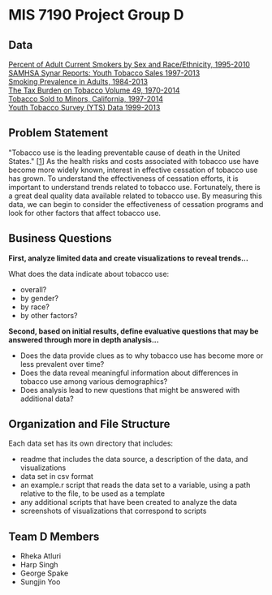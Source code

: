 # MIS 7190 Project Group D
## Data
[Percent of Adult Current Smokers by Sex and Race/Ethnicity, 1995-2010](https://github.com/gpspake/mis7190-group-project/tree/master/scripts/Percent_of_Adult_Current_Smokers_by_Sex_and_Race_Ethnicity__1995-2010)  
[SAMHSA Synar Reports: Youth Tobacco Sales 1997-2013](https://github.com/gpspake/mis7190-group-project/tree/master/scripts/SAMHSA_Synar_Reports__Youth_Tobacco_Sales)   
[Smoking Prevalence in Adults, 1984-2013](https://github.com/gpspake/mis7190-group-project/tree/master/scripts/Smoking_Prevalence_in_Adults__1984-2013)   
[The Tax Burden on Tobacco Volume 49, 1970-2014](https://github.com/gpspake/mis7190-group-project/tree/master/scripts/The_Tax_Burden_on_Tobacco_Volume_49__1970-2014)   
[Tobacco Sold to Minors, California, 1997-2014](https://github.com/gpspake/mis7190-group-project/tree/master/scripts/Tobacco_Sold_to_Minors__California__1997-2014)   
[Youth Tobacco Survey (YTS) Data 1999-2013](https://github.com/gpspake/mis7190-group-project/tree/master/scripts/Youth_Tobacco_Survey__YTS__Data)

## Problem Statement
"Tobacco use is the leading preventable cause of death in the United States." [[1](http://www.cdc.gov/tobacco/data_statistics/fact_sheets/health_effects/tobacco_related_mortality/)] As the health risks and costs associated with tobacco use have become more widely known, interest in effective cessation of tobacco use has grown. To understand the effectiveness of cessation efforts, it is important to understand trends related to tobacco use. Fortunately, there is a great deal quality data available related to tobacco use. By measuring this data, we can begin to consider the effectiveness of cessation programs and look for other factors that affect tobacco use.

## Business Questions
**First, analyze limited data and create visualizations to reveal trends...**

What does the data indicate about tobacco use:
- overall?
- by gender?
- by race?
- by other factors?

**Second, based on initial results, define evaluative questions that may be answered through more in depth analysis...**

- Does the data provide clues as to why tobacco use has become more or less prevalent over time?
- Does the data reveal meaningful information about differences in tobacco use among various demographics?
- Does analysis lead to new questions that might be answered with additional data?

## Organization and File Structure
Each data set has its own directory that includes:
- readme that includes the data source, a description of the data, and visualizations
- data set in csv format
- an example.r script that reads the data set to a variable, using a path relative to the file, to be used as a template
- any additional scripts that have been created to analyze the data
- screenshots of visualizations that correspond to scripts

## Team D Members
- Rheka Atluri  
- Harp Singh  
- George Spake  
- Sungjin Yoo  